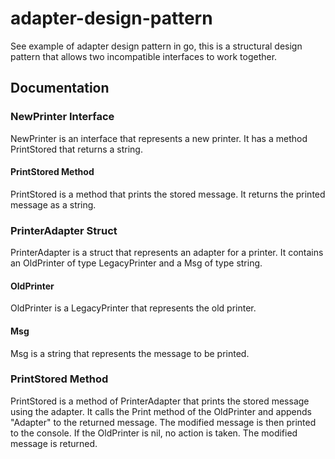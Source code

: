 # adapter-design-pattern
See example of adapter design pattern in go, this is a structural design pattern that allows two incompatible interfaces to work together.

## Documentation

### NewPrinter Interface
NewPrinter is an interface that represents a new printer. It has a method PrintStored that returns a string.

#### PrintStored Method
PrintStored is a method that prints the stored message. It returns the printed message as a string.

### PrinterAdapter Struct
PrinterAdapter is a struct that represents an adapter for a printer. It contains an OldPrinter of type LegacyPrinter and a Msg of type string.

#### OldPrinter
OldPrinter is a LegacyPrinter that represents the old printer.

#### Msg
Msg is a string that represents the message to be printed.

### PrintStored Method
PrintStored is a method of PrinterAdapter that prints the stored message using the adapter. It calls the Print method of the OldPrinter and appends "Adapter" to the returned message. The modified message is then printed to the console. If the OldPrinter is nil, no action is taken. The modified message is returned.